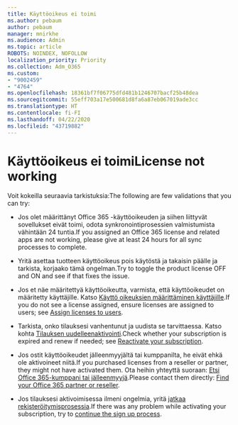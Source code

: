 ```yaml
---
title: Käyttöoikeus ei toimi
ms.author: pebaum
author: pebaum
manager: mnirkhe
ms.audience: Admin
ms.topic: article
ROBOTS: NOINDEX, NOFOLLOW
localization_priority: Priority
ms.collection: Adm_O365
ms.custom:
- "9002459"
- "4764"
ms.openlocfilehash: 18361bf7f06775dfd481b1246707bacf25b48dea
ms.sourcegitcommit: 55eff703a17e500681d8fa6a87eb067019ade3cc
ms.translationtype: HT
ms.contentlocale: fi-FI
ms.lasthandoff: 04/22/2020
ms.locfileid: "43719882"
---
```

# <a name="license-not-working"></a><span data-ttu-id="0d0c6-102">Käyttöoikeus ei toimi</span><span class="sxs-lookup"><span data-stu-id="0d0c6-102">License not working</span></span>

<span data-ttu-id="0d0c6-103">Voit kokeilla seuraavia tarkistuksia:</span><span class="sxs-lookup"><span data-stu-id="0d0c6-103">The following are few validations that you can try:</span></span>

- <span data-ttu-id="0d0c6-104">Jos olet määrittänyt Office 365 -käyttöoikeuden ja siihen liittyvät sovellukset eivät toimi, odota synkronointiprosessien valmistumista vähintään 24 tuntia.</span><span class="sxs-lookup"><span data-stu-id="0d0c6-104">If you assigned an Office 365 license and related apps are not working, please give at least 24 hours for all sync processes to complete.</span></span> 

- <span data-ttu-id="0d0c6-105">Yritä asettaa tuotteen käyttöoikeus pois käytöstä ja takaisin päälle ja tarkista, korjaako tämä ongelman.</span><span class="sxs-lookup"><span data-stu-id="0d0c6-105">Try to toggle the product license OFF and ON and see if that fixes the issue.</span></span> 

- <span data-ttu-id="0d0c6-106">Jos et näe määritettyä käyttöoikeutta, varmista, että käyttöoikeudet on määritetty käyttäjille. Katso [Käyttö oikeuksien määrittäminen käyttäjille](https://docs.microsoft.com/microsoft-365/admin/manage/assign-licenses-to-users?view=o365-worldwide).</span><span class="sxs-lookup"><span data-stu-id="0d0c6-106">If you do not see a license assigned, ensure licenses are assigned to users; see [Assign licenses to users](https://docs.microsoft.com/microsoft-365/admin/manage/assign-licenses-to-users?view=o365-worldwide).</span></span>

- <span data-ttu-id="0d0c6-107">Tarkista, onko tilauksesi vanhentunut ja uudista se tarvittaessa. Katso kohta [Tilauksen uudelleenaktivointi](https://docs.microsoft.com/alchemyinsights/reactivate-your-subscription).</span><span class="sxs-lookup"><span data-stu-id="0d0c6-107">Check whether your subscription is expired and renew if needed; see [Reactivate your subscription](https://docs.microsoft.com/alchemyinsights/reactivate-your-subscription).</span></span> 

- <span data-ttu-id="0d0c6-108">Jos ostit käyttöoikeudet jälleenmyyjältä tai kumppanilta, he eivät ehkä ole aktivoineet niitä.</span><span class="sxs-lookup"><span data-stu-id="0d0c6-108">If you purchased licenses from a reseller or partner, they might not have activated them.</span></span> <span data-ttu-id="0d0c6-109">Ota heihin yhteyttä suoraan: [Etsi Office 365-kumppani tai jälleenmyyjä](https://docs.microsoft.com//microsoft-365/admin/manage/find-your-partner-or-reseller).</span><span class="sxs-lookup"><span data-stu-id="0d0c6-109">Please contact them directly: [Find your Office 365 partner or reseller](https://docs.microsoft.com//microsoft-365/admin/manage/find-your-partner-or-reseller).</span></span>

- <span data-ttu-id="0d0c6-110">Jos tilauksesi aktivoimisessa ilmeni ongelmia, yritä [jatkaa rekisteröitymisprosessia](https://go.microsoft.com/fwlink/?linkid=2126800).</span><span class="sxs-lookup"><span data-stu-id="0d0c6-110">If there was any problem while activating your subscription, try to [continue the sign up process](https://go.microsoft.com/fwlink/?linkid=2126800).</span></span>

